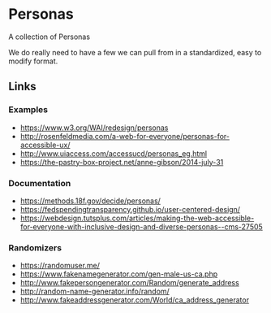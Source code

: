 # Personas
A collection of Personas

We do really need to have a few we can pull from in a standardized, easy to modify format.

## Links

### Examples
- https://www.w3.org/WAI/redesign/personas
- http://rosenfeldmedia.com/a-web-for-everyone/personas-for-accessible-ux/
- http://www.uiaccess.com/accessucd/personas_eg.html
- https://the-pastry-box-project.net/anne-gibson/2014-july-31

### Documentation
- https://methods.18f.gov/decide/personas/
- https://fedspendingtransparency.github.io/user-centered-design/
- https://webdesign.tutsplus.com/articles/making-the-web-accessible-for-everyone-with-inclusive-design-and-diverse-personas--cms-27505

### Randomizers
- https://randomuser.me/
- https://www.fakenamegenerator.com/gen-male-us-ca.php
- http://www.fakepersongenerator.com/Random/generate_address
- http://random-name-generator.info/random/
- http://www.fakeaddressgenerator.com/World/ca_address_generator

